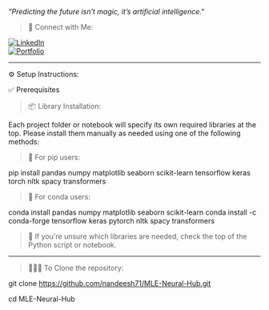  *"Predicting the future isn’t magic, it’s artificial intelligence."*


> 🔗 Connect with Me:

[![LinkedIn](https://img.shields.io/badge/LinkedIn-Connect-blue?style=for-the-badge&logo=linkedin)](https://www.linkedin.com/in/nandeesh71)  
[![Portfolio](https://img.shields.io/badge/Portfolio-Visit%20Now-green?style=for-the-badge&logo=google-chrome&logoColor=white)](https://nandeesh-71.web.app)

-------------------------------------------------------------------------------------------------------


⚙️ Setup Instructions:

✅ Prerequisites

> 📦 Library Installation:

Each project folder or notebook will specify its own required libraries at the top.
Please install them manually as needed using one of the following methods:

> 📌 For pip users:

pip install pandas numpy matplotlib seaborn scikit-learn tensorflow keras torch nltk spacy transformers

> 📌 For conda users:

conda install pandas numpy matplotlib seaborn scikit-learn
conda install -c conda-forge tensorflow keras pytorch nltk spacy transformers

> 📍 If you're unsure which libraries are needed, check the top of the Python script or notebook.


-------------------------------------------------------------------------------------------------------


> 🧑🏻‍💻 To Clone the repository:

git clone https://github.com/nandeesh71/MLE-Neural-Hub.git

cd MLE-Neural-Hub

